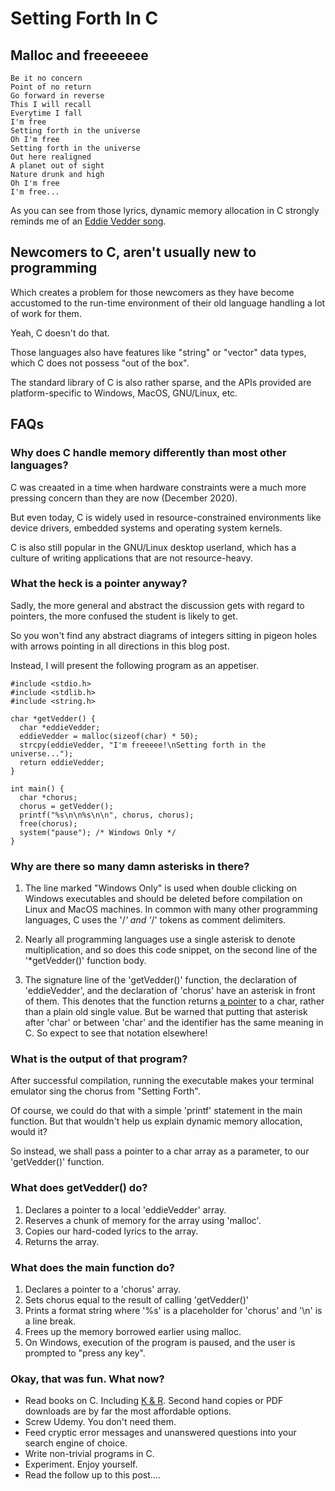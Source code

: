 # Setting Forth In C

## Malloc and freeeeeee

```
Be it no concern  
Point of no return  
Go forward in reverse
This I will recall
Everytime I fall
I'm free
Setting forth in the universe
Oh I'm free
Setting forth in the universe
Out here realigned
A planet out of sight
Nature drunk and high
Oh I'm free
I'm free...
```

As you can see from those lyrics, dynamic memory allocation in C strongly reminds me of an [Eddie Vedder song](https://www.youtube.com/watch?v=KDlsH8MbDbs).

## Newcomers to C, aren't usually new to programming

Which creates a problem for those newcomers as they have become accustomed to the run-time environment of their old language handling a lot of work for them.

Yeah, C doesn't do that.

Those languages also have features like "string" or "vector" data types, which C does not possess "out of the box".

The standard library of C is also rather sparse, and the APIs provided are platform-specific to Windows, MacOS, GNU/Linux, etc.

## FAQs

### Why does C handle memory differently than most other languages?

C was creaated in a time when hardware constraints were a much more pressing concern than they are now (December 2020).

But even today, C is widely used in resource-constrained environments like device drivers, embedded systems and operating system kernels.

C is also still popular in the GNU/Linux desktop userland, which has a culture of writing applications that are not resource-heavy.

### What the heck is a pointer anyway?

Sadly, the more general and abstract the discussion gets with regard to pointers, the more confused the student is likely to get.

So you won't find any abstract diagrams of integers sitting in pigeon holes with arrows pointing in all directions in this blog post.

Instead, I will present the following program as an appetiser.

```
#include <stdio.h>
#include <stdlib.h>
#include <string.h>

char *getVedder() {
  char *eddieVedder;
  eddieVedder = malloc(sizeof(char) * 50);
  strcpy(eddieVedder, "I'm freeeee!\nSetting forth in the universe...");
  return eddieVedder;
}

int main() {
  char *chorus;
  chorus = getVedder();
  printf("%s\n\n%s\n\n", chorus, chorus);
  free(chorus);
  system("pause"); /* Windows Only */
}
```

### Why are there so many damn asterisks in there?

1. The line marked "Windows Only" is used when double clicking on Windows executables and should be deleted before compilation on Linux and MacOS machines. In common with many other programming languages, C uses the '/*' and '*/' tokens as comment delimiters.

2. Nearly all programming languages use a single asterisk to denote multiplication, and so does this code snippet, on the second line of the '*getVedder()' function body.

3. The signature line of the 'getVedder()' function, the declaration of 'eddieVedder', and the declaration of 'chorus' have an asterisk in front of them. This denotes that the function returns [a pointer]() to a char, rather than a plain old single value. But be warned that putting that asterisk after 'char' or between 'char' and the identifier has the same meaning in C. So expect to see that notation elsewhere!

### What is the output of that program?

After successful compilation, running the executable makes your terminal emulator sing the chorus from "Setting Forth".

Of course, we could do that with a simple 'printf' statement in the main function. But that wouldn't help us explain dynamic memory allocation, would it?

So instead, we shall pass a pointer to a char array as a parameter, to our 'getVedder()' function.

### What does getVedder() do?

1. Declares a pointer to a local 'eddieVedder' array.
2. Reserves a chunk of memory for the array using 'malloc'.
3. Copies our hard-coded lyrics to the array.
4. Returns the array.

### What does the main function do?

1. Declares a pointer to a 'chorus' array.
2. Sets chorus equal to the result of calling 'getVedder()'
3. Prints a format string where '%s' is a placeholder for 'chorus' and '\n' is a line break.
4. Frees up the memory borrowed earlier using malloc.
5. On Windows, execution of the program is paused, and the user is prompted to "press any key".

### Okay, that was fun. What now?

* Read books on C. Including [K & R](https://en.wikipedia.org/wiki/The_C_Programming_Language). Second hand copies or PDF downloads are by far the most affordable options.
* Screw Udemy. You don't need them.
* Feed cryptic error messages and unanswered questions into your search engine of choice.
* Write non-trivial programs in C.
* Experiment. Enjoy yourself.
* Read the follow up to this post....
